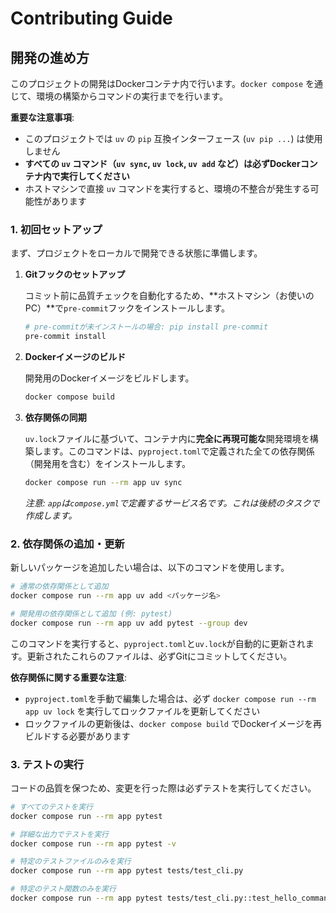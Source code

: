 # Contributing Guide

## 開発の進め方

このプロジェクトの開発はDockerコンテナ内で行います。`docker compose` を通じて、環境の構築からコマンドの実行までを行います。

**重要な注意事項**:
- このプロジェクトでは `uv` の `pip` 互換インターフェース (`uv pip ...`) は使用しません
- **すべての `uv` コマンド（`uv sync`, `uv lock`, `uv add` など）は必ずDockerコンテナ内で実行してください**
- ホストマシンで直接 `uv` コマンドを実行すると、環境の不整合が発生する可能性があります

### 1. 初回セットアップ

まず、プロジェクトをローカルで開発できる状態に準備します。

1.  **Gitフックのセットアップ**

    コミット前に品質チェックを自動化するため、**ホストマシン（お使いのPC）**で`pre-commit`フックをインストールします。
    ```bash
    # pre-commitが未インストールの場合: pip install pre-commit
    pre-commit install
    ```

2.  **Dockerイメージのビルド**

    開発用のDockerイメージをビルドします。
    ```bash
    docker compose build
    ```
    
3.  **依存関係の同期**

    `uv.lock`ファイルに基づいて、コンテナ内に**完全に再現可能な**開発環境を構築します。このコマンドは、`pyproject.toml`で定義された全ての依存関係（開発用を含む）をインストールします。
    ```bash
    docker compose run --rm app uv sync
    ```
    *注意: `app`は`compose.yml`で定義するサービス名です。これは後続のタスクで作成します。*

### 2. 依存関係の追加・更新

新しいパッケージを追加したい場合は、以下のコマンドを使用します。

```bash
# 通常の依存関係として追加
docker compose run --rm app uv add <パッケージ名>

# 開発用の依存関係として追加 (例: pytest)
docker compose run --rm app uv add pytest --group dev
```

このコマンドを実行すると、`pyproject.toml`と`uv.lock`が自動的に更新されます。更新されたこれらのファイルは、必ずGitにコミットしてください。

**依存関係に関する重要な注意**:
- `pyproject.toml`を手動で編集した場合は、必ず `docker compose run --rm app uv lock` を実行してロックファイルを更新してください
- ロックファイルの更新後は、`docker compose build` でDockerイメージを再ビルドする必要があります

### 3. テストの実行

コードの品質を保つため、変更を行った際は必ずテストを実行してください。

```bash
# すべてのテストを実行
docker compose run --rm app pytest

# 詳細な出力でテストを実行
docker compose run --rm app pytest -v

# 特定のテストファイルのみを実行
docker compose run --rm app pytest tests/test_cli.py

# 特定のテスト関数のみを実行
docker compose run --rm app pytest tests/test_cli.py::test_hello_command
```

